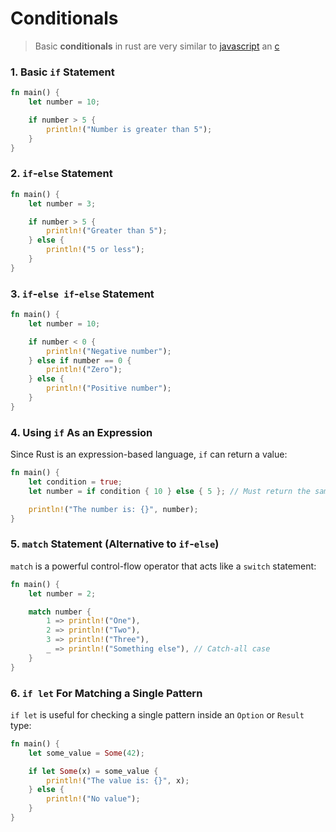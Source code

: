 # Conditionals

> Basic **conditionals** in rust are very similar to [javascript](computer-science/docs/javascript/contents-javascript.md) an [c](contents-c.md) 

### 1. **Basic `if` Statement**

```rust
fn main() {
    let number = 10;

    if number > 5 {
        println!("Number is greater than 5");
    }
}
```

### 2. **`if`-`else` Statement**

```rust
fn main() {
    let number = 3;

    if number > 5 {
        println!("Greater than 5");
    } else {
        println!("5 or less");
    }
}
```

### 3. **`if`-`else if`-`else` Statement**

```rust
fn main() {
    let number = 10;

    if number < 0 {
        println!("Negative number");
    } else if number == 0 {
        println!("Zero");
    } else {
        println!("Positive number");
    }
}
```

### 4. **Using `if` As an Expression**

Since Rust is an expression-based language, `if` can return a value:

```rust
fn main() {
    let condition = true;
    let number = if condition { 10 } else { 5 }; // Must return the same type

    println!("The number is: {}", number);
}
```

### 5. **`match` Statement (Alternative to `if`-`else`)**

`match` is a powerful control-flow operator that acts like a `switch` statement:

```rust
fn main() {
    let number = 2;

    match number {
        1 => println!("One"),
        2 => println!("Two"),
        3 => println!("Three"),
        _ => println!("Something else"), // Catch-all case
    }
}
```

### 6. **`if let` For Matching a Single Pattern**

`if let` is useful for checking a single pattern inside an `Option` or `Result` type:

```rust
fn main() {
    let some_value = Some(42);

    if let Some(x) = some_value {
        println!("The value is: {}", x);
    } else {
        println!("No value");
    }
}
```
